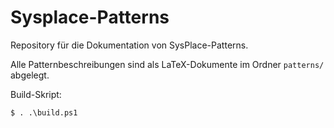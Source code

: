 # Sysplace-Patterns

Repository für die Dokumentation von SysPlace-Patterns.

Alle Patternbeschreibungen sind als LaTeX-Dokumente im Ordner `patterns/` abgelegt.

Build-Skript:

```Shell
$ . .\build.ps1
```
